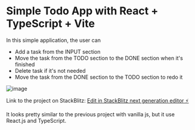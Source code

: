 # Simple Todo App with React + TypeScript + Vite 


In this simple application, the user can
- Add a task from the INPUT section
- Move the task from the TODO section to the DONE section when it's finished
- Delete task if it's not needed
- Move the task from the DONE section to the TODO section to redo it

![image](https://github.com/user-attachments/assets/7fcf77dd-24f7-41d3-a848-fdfab3636a9d)

Link to the project on StackBlitz:
[Edit in StackBlitz next generation editor ⚡️](https://stackblitz.com/~/github.com/masa-maki/Todo-js)


It looks pretty similar to the previous project with vanilla js, but it use React.js and TypeScript.
